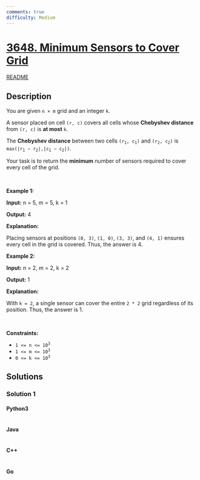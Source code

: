 ```yaml
---
comments: true
difficulty: Medium
---
```


<!-- problem:start -->

# [3648. Minimum Sensors to Cover Grid](https://leetcode.com/problems/minimum-sensors-to-cover-grid)

[README](/solution/3600-3699/3648.Minimum%20Sensors%20to%20Cover%20Grid/README.md)

## Description

<!-- description:start -->

<p>You are given <code>n &times; m</code> grid and an integer <code>k</code>.</p>

<p>A sensor placed on cell <code>(r, c)</code> covers all cells whose <strong>Chebyshev distance</strong> from <code>(r, c)</code> is <strong>at most</strong> <code>k</code>.</p>

<p>The <strong>Chebyshev distance</strong> between two cells <code>(r<sub>1</sub>, c<sub>1</sub>)</code> and <code>(r<sub>2</sub>, c<sub>2</sub>)</code> is <code>max(|r<sub>1</sub> &minus; r<sub>2</sub>|,|c<sub>1</sub> &minus; c<sub>2</sub>|)</code>.</p>

<p>Your task is to return the <strong>minimum</strong> number of sensors required to cover every cell of the grid.</p>

<p>&nbsp;</p>
<p><strong class="example">Example 1:</strong></p>

<div class="example-block">
<p><strong>Input:</strong> <span class="example-io">n = 5, m = 5, k = 1</span></p>

<p><strong>Output:</strong> <span class="example-io">4</span></p>

<p><strong>Explanation:</strong></p>

<p>Placing sensors at positions <code>(0, 3)</code>, <code>(1, 0)</code>, <code>(3, 3)</code>, and <code>(4, 1)</code> ensures every cell in the grid is covered. Thus, the answer is 4.</p>
</div>

<p><strong class="example">Example 2:</strong></p>

<div class="example-block">
<p><strong>Input:</strong> <span class="example-io">n = 2, m = 2, k = 2</span></p>

<p><strong>Output:</strong> <span class="example-io">1</span></p>

<p><strong>Explanation:</strong></p>

<p>With <code>k = 2</code>, a single sensor can cover the entire <code>2 * 2</code> grid regardless of its position. Thus, the answer is 1.</p>
</div>

<p>&nbsp;</p>
<p><strong>Constraints:</strong></p>

<ul>
	<li><code>1 &lt;= n &lt;= 10<sup>3</sup></code></li>
	<li><code>1 &lt;= m &lt;= 10<sup>3</sup></code></li>
	<li><code>0 &lt;= k &lt;= 10<sup>3</sup></code></li>
</ul>

<!-- description:end -->

## Solutions

<!-- solution:start -->

### Solution 1

<!-- tabs:start -->

#### Python3

```python

```

#### Java

```java

```

#### C++

```cpp

```

#### Go

```go

```

<!-- tabs:end -->

<!-- solution:end -->

<!-- problem:end -->
